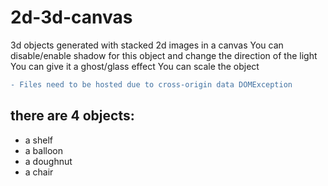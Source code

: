 # 2d-3d-canvas

3d objects generated with stacked 2d images in a canvas
You can disable/enable shadow for this object
and change the direction of the light
You can give it a ghost/glass effect
You can scale the object

```diff
- Files need to be hosted due to cross-origin data DOMException
```

## there are 4 objects:
- a shelf
- a balloon
- a doughnut
- a chair
